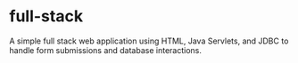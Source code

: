 # full-stack
A simple full stack web application using HTML, Java Servlets, and JDBC to handle form submissions and database interactions.
